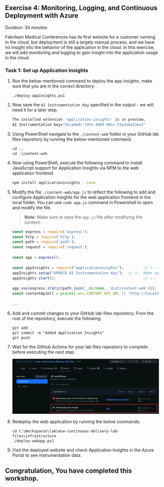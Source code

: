 ## Exercise 4: Monitoring, Logging, and Continuous Deployment with Azure

Duration: 30 minutes

Fabrikam Medical Conferences has its first website for a customer running in the cloud, but deployment is still a largely manual process, and we have no insight into the behavior of the application in the cloud. In this exercise, we will add monitoring and logging to gain insight into the application usage in the cloud.

### Task 1: Set up Application Insights

1. Run the below-mentioned command to deploy the app insights, make sure that you are in the correct directory:

    ```
    ./deploy-appinsights.ps1
    ```
    
1. Now save the `AI Instrumentation Key` specified in the output - we will need it for a later step.

    ```bash
    The installed extension 'application-insights' is in preview.
    AI Instrumentation Key="55cade0c-197e-4489-961c-51e2e6423ea2"
    ```

1. Using PowerShell navigate to the `./content-web` folder in your GitHub lab files repository by running the below-mentioned command.

   ```
   cd ..
   cd .\content-web
   
   ```
   
1. Now using PowerShell, execute the following command to install JavaScript support for Application Insights via NPM to the web application frontend.

    ```bash
    npm install applicationinsights --save
    ```

1. Modify the file `./content-web/app.js` to reflect the following to add and configure Application Insights for the web application frontend in the local folder. You can use `code app.js` command in Powershell to open and modify the file.

   >**Note**: Make sure to save the `app.js` file after modifying the content.

    ```js
    const express = require('express');
    const http = require('http');
    const path = require('path');
    const request = require('request');

    const app = express();

    const appInsights = require("applicationinsights");         // <-- Add these lines here
    appInsights.setup("UPDATE AI Instrumentation Key");  // <-- Make sure AI Inst. Key matches
    appInsights.start();                                        // <-- key from step 2.

    app.use(express.static(path.join(__dirname, 'dist/content-web')));
    const contentApiUrl = process.env.CONTENT_API_URL || "http://localhost:3001";

    ...
    ```

1. Add and commit changes to your GitHub lab-files repository. From the root of the repository, execute the following:

    ```pwsh
    git add .
    git commit -m "Added Application Insights"
    git push
    ```

1. Wait for the GitHub Actions for your lab files repository to complete before executing the next step.

      ![](media/update8.png "Azure Boards")

1. Redeploy the web application by running the below commands:

    ```
    cd C:\Workspaces\lab\mcw-continuous-delivery-lab-files\infrastructure
    ./deploy-webapp.ps1
    ```
    
1. Visit the deployed website and check Application Insights in the Azure Portal to see instrumentation data.


Congratulation, You have completed this workshop.
-------
    
